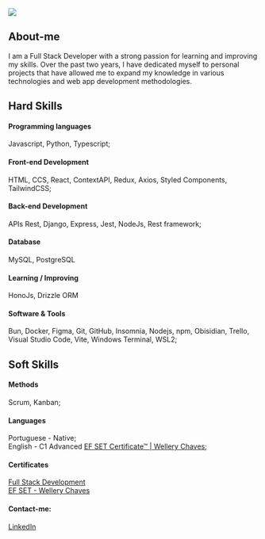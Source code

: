 <!-- I think this was a good idea -->
<img src="https://i.imgur.com/Ter3xpX.png"/>
<!-- I think this was a good idea -->

## About-me
I am a Full Stack Developer with a strong passion for learning and improving my skills. 
Over the past two years, I have dedicated myself to personal projects that have allowed me to expand my knowledge in various technologies and web app development methodologies.

## Hard Skills

#### Programming languages
Javascript, Python, Typescript;

#### Front-end Development
HTML, CCS, React, ContextAPI, Redux, Axios, Styled Components, TailwindCSS;

#### Back-end Development
APIs Rest, Django, Express, Jest, NodeJs, Rest framework;

#### Database
MySQL, PostgreSQL

#### Learning / Improving
HonoJs, Drizzle ORM

#### Software & Tools
Bun, Docker, Figma, Git, GitHub, Insomnia, Nodejs, npm, Obisidian, Trello, Visual Studio Code, Vite, Windows Terminal, WSL2;

## Soft Skills

#### Methods
Scrum, Kanban;

#### Languages
Portuguese - Native;    
English - C1 Advanced [EF SET Certificate™ | Wellery Chaves](https://www.efset.org/cert/HiedgU);

#### Certificates
[Full Stack Development](https://drive.google.com/file/d/1k_Pk5_K5XqAo86skf_syW1SIXv3DnH4l/viewusp=share_link)
<br>
[EF SET - Wellery Chaves](https://www.efset.org/cert/HiedgU)

#### Contact-me:
[LinkedIn](https://www.linkedin.com/in/wellerychaves/)
